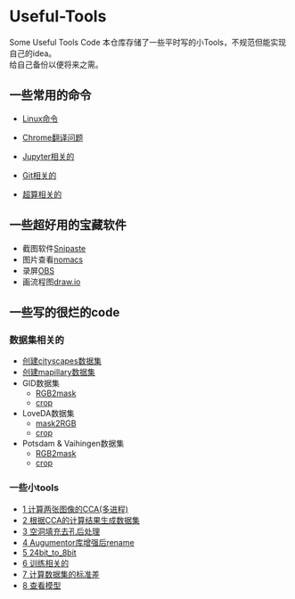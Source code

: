 # Useful-Tools
Some Useful Tools Code
本仓库存储了一些平时写的小Tools，不规范但能实现自己的idea。  
给自己备份以便将来之需。  

## 一些常用的命令
* [Linux命令](https://github.com/AI-Tianlong/Useful-Tools/blob/main/docs/Linux%E5%91%BD%E4%BB%A4.md)

* [Chrome翻译问题](https://github.com/AI-Tianlong/Useful-Tools/blob/main/docs/Chrome%E7%BF%BB%E8%AF%91%E9%97%AE%E9%A2%98.md)

* [Jupyter相关的](https://github.com/AI-Tianlong/Useful-Tools/blob/main/docs/Jupyter%E7%9B%B8%E5%85%B3%E9%97%AE%E9%A2%98.md)

* [Git相关的](https://github.com/AI-Tianlong/Useful-Tools/blob/main/docs/Git%E7%9B%B8%E5%85%B3.md)

* [超算相关的](https://github.com/AI-Tianlong/Useful-Tools/blob/main/docs/%E8%B6%85%E7%AE%97%E7%9B%B8%E5%85%B3%E7%9A%84.md)
## 一些超好用的宝藏软件
* 截图软件[Snipaste](https://www.snipaste.com/)
* 图片查看[nomacs](https://nomacs.org/)
* 录屏[OBS](https://obsproject.com/)
* 画流程图[draw.io](https://draw.io)
## 一些写的很烂的code
### 数据集相关的
* [创建cityscapes数据集](https://github.com/AI-Tianlong/Useful-Tools/blob/main/code/7-------%E5%88%9B%E5%BB%BAcityscapes%E6%95%B0%E6%8D%AE%E9%9B%86/)
* [创建mapillary数据集](https://github.com/AI-Tianlong/Useful-Tools/blob/main/code/8-------%E5%88%9B%E5%BB%BAmapillary%E6%95%B0%E6%8D%AE%E9%9B%86/)
* GID数据集
  * [RGB2mask](https://github.com/AI-Tianlong/Useful-Tools/blob/main/code/17-----GID_create_masks_png.ipynb)
  * [crop](https://github.com/AI-Tianlong/Useful-Tools/blob/main/code/19-----GID_crop_images.ipynb)
* LoveDA数据集
  * [mask2RGB](https://github.com/AI-Tianlong/Useful-Tools/blob/main/code/20------LoveDA_create_vis_png.ipynb)
  * [crop](https://github.com/AI-Tianlong/Useful-Tools/blob/main/code/21------LoveDA_crop_images.ipynb)
* Potsdam & Vaihingen数据集
  * [RGB2mask](https://github.com/AI-Tianlong/Useful-Tools/blob/main/code/23------Vaihingen_Potsdam_create_masks_png.ipynb)
  * [crop](https://github.com/AI-Tianlong/Useful-Tools/blob/main/code/25------Vaihingen_Potsdam_crop_images.ipynb)
### 一些小tools
* [1 计算两张图像的CCA(多进程)](https://github.com/AI-Tianlong/Useful-Tools/blob/main/code/2.5-----%E8%AE%A1%E7%AE%97%E5%9B%BE%E5%83%8F%E7%9A%84CCA%E5%A4%9A%E8%BF%9B%E7%A8%8B.py)
* [2 根据CCA的计算结果生成数据集](https://github.com/AI-Tianlong/Useful-Tools/blob/main/code/3-------%E6%A0%B9%E6%8D%AECCA%E7%BB%93%E6%9E%9CCreate_Dataset.py)
* [3 空洞填充去孔后处理](https://github.com/AI-Tianlong/Useful-Tools/blob/main/code/5-------%E7%A9%BA%E6%B4%9E%E5%A1%AB%E5%85%85%E5%8E%BB%E9%99%A4%E7%A9%BA%E9%9A%99.py) 
* [4 Augumentor库增强后rename](https://github.com/AI-Tianlong/Useful-Tools/blob/main/code/6-------Augumentor_rename.py)
* [5 24bit_to_8bit](https://github.com/AI-Tianlong/Useful-Tools/blob/main/code/8-------24bit_2_8bit.py)
* [6 训练相关的](https://github.com/AI-Tianlong/Useful-Tools/blob/main/code/26------train_final.py)
* [7 计算数据集的标准差](https://github.com/AI-Tianlong/Useful-Tools/blob/main/code/14------%E8%AE%A1%E7%AE%97%E6%95%B0%E6%8D%AE%E9%9B%86%E7%9A%84%E6%A0%87%E5%87%86%E5%B7%AE.ipynb)
* [8 查看模型](https://github.com/AI-Tianlong/Useful-Tools/blob/main/code/10------%E6%9F%A5%E7%9C%8B%E6%A8%A1%E5%9E%8B.ipynb)
